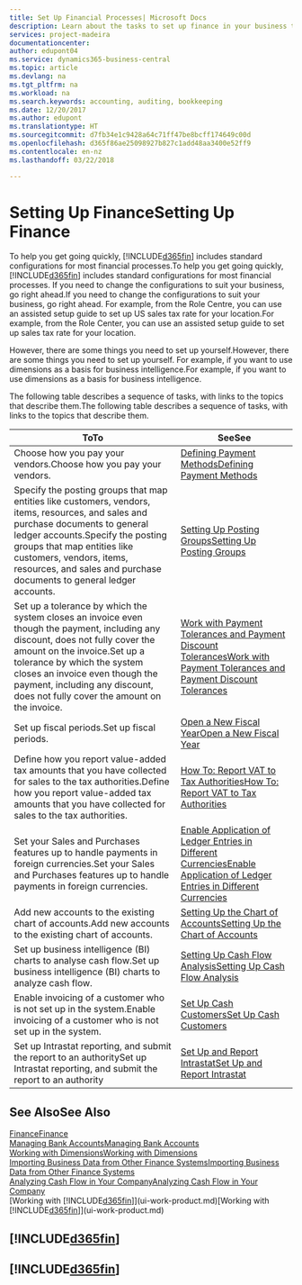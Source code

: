 ```yaml
---
title: Set Up Financial Processes| Microsoft Docs
description: Learn about the tasks to set up finance in your business to suit all your accounting, auditing, or bookkeeping needs.
services: project-madeira
documentationcenter: 
author: edupont04
ms.service: dynamics365-business-central
ms.topic: article
ms.devlang: na
ms.tgt_pltfrm: na
ms.workload: na
ms.search.keywords: accounting, auditing, bookkeeping
ms.date: 12/20/2017
ms.author: edupont
ms.translationtype: HT
ms.sourcegitcommit: d7fb34e1c9428a64c71ff47be8bcff174649c00d
ms.openlocfilehash: d365f86ae25098927b827c1add48aa3400e52ff9
ms.contentlocale: en-nz
ms.lasthandoff: 03/22/2018

---
```

# <a name="setting-up-finance"></a><span data-ttu-id="c6754-103">Setting Up Finance</span><span class="sxs-lookup"><span data-stu-id="c6754-103">Setting Up Finance</span></span>
<span data-ttu-id="c6754-104">To help you get going quickly, [!INCLUDE[d365fin](includes/d365fin_md.md)] includes standard configurations for most financial processes.</span><span class="sxs-lookup"><span data-stu-id="c6754-104">To help you get going quickly, [!INCLUDE[d365fin](includes/d365fin_md.md)] includes standard configurations for most financial processes.</span></span> <span data-ttu-id="c6754-105">If you need to change the configurations to suit your business, go right ahead.</span><span class="sxs-lookup"><span data-stu-id="c6754-105">If you need to change the configurations to suit your business, go right ahead.</span></span> <span data-ttu-id="c6754-106">For example, from the Role Centre, you can use an assisted setup guide to set up US sales tax rate for your location.</span><span class="sxs-lookup"><span data-stu-id="c6754-106">For example, from the Role Center, you can use an assisted setup guide to set up sales tax rate for your location.</span></span>  

<span data-ttu-id="c6754-107">However, there are some things you need to set up yourself.</span><span class="sxs-lookup"><span data-stu-id="c6754-107">However, there are some things you need to set up yourself.</span></span> <span data-ttu-id="c6754-108">For example, if you want to use dimensions as a basis for business intelligence.</span><span class="sxs-lookup"><span data-stu-id="c6754-108">For example, if you want to use dimensions as a basis for business intelligence.</span></span>  

<span data-ttu-id="c6754-109">The following table describes a sequence of tasks, with links to the topics that describe them.</span><span class="sxs-lookup"><span data-stu-id="c6754-109">The following table describes a sequence of tasks, with links to the topics that describe them.</span></span>

| <span data-ttu-id="c6754-110">To</span><span class="sxs-lookup"><span data-stu-id="c6754-110">To</span></span> | <span data-ttu-id="c6754-111">See</span><span class="sxs-lookup"><span data-stu-id="c6754-111">See</span></span> |
| --- | --- |
| <span data-ttu-id="c6754-112">Choose how you pay your vendors.</span><span class="sxs-lookup"><span data-stu-id="c6754-112">Choose how you pay your vendors.</span></span> |[<span data-ttu-id="c6754-113">Defining Payment Methods</span><span class="sxs-lookup"><span data-stu-id="c6754-113">Defining Payment Methods</span></span>](finance-payment-methods.md) |
| <span data-ttu-id="c6754-114">Specify the posting groups that map entities like customers, vendors, items, resources, and sales and purchase documents to general ledger accounts.</span><span class="sxs-lookup"><span data-stu-id="c6754-114">Specify the posting groups that map entities like customers, vendors, items, resources, and sales and purchase documents to general ledger accounts.</span></span> |[<span data-ttu-id="c6754-115">Setting Up Posting Groups</span><span class="sxs-lookup"><span data-stu-id="c6754-115">Setting Up Posting Groups</span></span>](finance-posting-groups.md)|
|<span data-ttu-id="c6754-116">Set up a tolerance by which the system closes an invoice even though the payment, including any discount, does not fully cover the amount on the invoice.</span><span class="sxs-lookup"><span data-stu-id="c6754-116">Set up a tolerance by which the system closes an invoice even though the payment, including any discount, does not fully cover the amount on the invoice.</span></span>|[<span data-ttu-id="c6754-117">Work with Payment Tolerances and Payment Discount Tolerances</span><span class="sxs-lookup"><span data-stu-id="c6754-117">Work with Payment Tolerances and Payment Discount Tolerances</span></span>](finance-payment-tolerance-and-payment-discount-tolerance.md)|
| <span data-ttu-id="c6754-118">Set up fiscal periods.</span><span class="sxs-lookup"><span data-stu-id="c6754-118">Set up fiscal periods.</span></span> |[<span data-ttu-id="c6754-119">Open a New Fiscal Year</span><span class="sxs-lookup"><span data-stu-id="c6754-119">Open a New Fiscal Year</span></span>](finance-how-open-new-fiscal-year.md) |
| <span data-ttu-id="c6754-120">Define how you report value-added tax amounts that you have collected for sales to the tax authorities.</span><span class="sxs-lookup"><span data-stu-id="c6754-120">Define how you report value-added tax amounts that you have collected for sales to the tax authorities.</span></span> |[<span data-ttu-id="c6754-121">How To: Report VAT to Tax Authorities</span><span class="sxs-lookup"><span data-stu-id="c6754-121">How To: Report VAT to Tax Authorities</span></span>](finance-how-report-vat.md)|
| <span data-ttu-id="c6754-122">Set your Sales and Purchases features up to handle payments in foreign currencies.</span><span class="sxs-lookup"><span data-stu-id="c6754-122">Set your Sales and Purchases features up to handle payments in foreign currencies.</span></span>|[<span data-ttu-id="c6754-123">Enable Application of Ledger Entries in Different Currencies</span><span class="sxs-lookup"><span data-stu-id="c6754-123">Enable Application of Ledger Entries in Different Currencies</span></span>](finance-how-enable-application-ledger-entries-different-currencies.md)
| <span data-ttu-id="c6754-124">Add new accounts to the existing chart of accounts.</span><span class="sxs-lookup"><span data-stu-id="c6754-124">Add new accounts to the existing chart of accounts.</span></span> |[<span data-ttu-id="c6754-125">Setting Up the Chart of Accounts</span><span class="sxs-lookup"><span data-stu-id="c6754-125">Setting Up the Chart of Accounts</span></span>](finance-setup-chart-accounts.md) |
| <span data-ttu-id="c6754-126">Set up business intelligence (BI) charts to analyse cash flow.</span><span class="sxs-lookup"><span data-stu-id="c6754-126">Set up business intelligence (BI) charts to analyze cash flow.</span></span> |[<span data-ttu-id="c6754-127">Setting Up Cash Flow Analysis</span><span class="sxs-lookup"><span data-stu-id="c6754-127">Setting Up Cash Flow Analysis</span></span>](finance-setup-cash-flow-analyses.md) |
|<span data-ttu-id="c6754-128">Enable invoicing of a customer who is not set up in the system.</span><span class="sxs-lookup"><span data-stu-id="c6754-128">Enable invoicing of a customer who is not set up in the system.</span></span>|[<span data-ttu-id="c6754-129">Set Up Cash Customers</span><span class="sxs-lookup"><span data-stu-id="c6754-129">Set Up Cash Customers</span></span>](finance-how-to-set-up-cash-customers.md)|
| <span data-ttu-id="c6754-130">Set up Intrastat reporting, and submit the report to an authority</span><span class="sxs-lookup"><span data-stu-id="c6754-130">Set up Intrastat reporting, and submit the report to an authority</span></span> | [<span data-ttu-id="c6754-131">Set Up and Report Intrastat</span><span class="sxs-lookup"><span data-stu-id="c6754-131">Set Up and Report Intrastat</span></span>](finance-how-setup-report-intrastat.md)|

## <a name="see-also"></a><span data-ttu-id="c6754-132">See Also</span><span class="sxs-lookup"><span data-stu-id="c6754-132">See Also</span></span>
[<span data-ttu-id="c6754-133">Finance</span><span class="sxs-lookup"><span data-stu-id="c6754-133">Finance</span></span>](finance.md)  
[<span data-ttu-id="c6754-134">Managing Bank Accounts</span><span class="sxs-lookup"><span data-stu-id="c6754-134">Managing Bank Accounts</span></span>](bank-manage-bank-accounts.md)  
[<span data-ttu-id="c6754-135">Working with Dimensions</span><span class="sxs-lookup"><span data-stu-id="c6754-135">Working with Dimensions</span></span>](finance-dimensions.md)  
[<span data-ttu-id="c6754-136">Importing Business Data from Other Finance Systems</span><span class="sxs-lookup"><span data-stu-id="c6754-136">Importing Business Data from Other Finance Systems</span></span>](upload-data.md)  
[<span data-ttu-id="c6754-137">Analyzing Cash Flow in Your Company</span><span class="sxs-lookup"><span data-stu-id="c6754-137">Analyzing Cash Flow in Your Company</span></span>](finance-analyze-cash-flow.md)  
<span data-ttu-id="c6754-138">[Working with [!INCLUDE[d365fin](includes/d365fin_md.md)]](ui-work-product.md)</span><span class="sxs-lookup"><span data-stu-id="c6754-138">[Working with [!INCLUDE[d365fin](includes/d365fin_md.md)]](ui-work-product.md)</span></span>  

## [!INCLUDE[d365fin](includes/free_trial_md.md)]  
## [!INCLUDE[d365fin](includes/training_link_md.md)]

